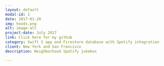 ```yaml
---
layout: default
modal-id: 1
date: 2017-01-20
img: hoods.png
alt: image-alt
project-date: July 2017
link: Click here for my github
category: Swift 5 app and Firestore database with Spotify integration
client: New York and San Francisco
description: Neighborhood Spotify jukebox

---
```

